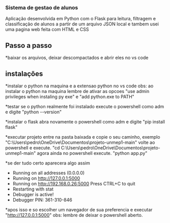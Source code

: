 ### Sistema de gestao de alunos

Aplicação desenvolvida em Python com o Flask para leitura, filtragem e classificação de alunos a partir de um arquivo JSON local e tambem usei uma pagina web feita com HTML e CSS

## Passo a passo <br>
*baixar os arquivos, deixar descompactados e abrir eles no vs code

## instalações
*instalar o python na maquina e a extensao python no vs code
obs: ao instalar o python na maquina lembre de ativar as opcoes "use admin privileges when instaling py exe" e "add python.exe to PATH"

*testar se o python realmente foi instalado
execute o powershell como adm e digite "python --version"

*instalar o flask
abra novamente o powershell como adm e digite "pip install flask"

*executar projeto
entre na pasta baixada e copie o seu caminho, exemplo "C:\Users\pedro\OneDrive\Documentos\projeto-unmep1-main"
volte ao powershell e execute. "cd C:\Users\pedro\OneDrive\Documentos\projeto-unmep1-main"
agora ainda no powershell execute. "python app.py"

*se der tudo certo aparecera algo assim

 * Running on all addresses (0.0.0.0)
 * Running on http://127.0.0.1:5000
 * Running on http://192.168.0.26:5000
Press CTRL+C to quit
 * Restarting with stat
 * Debugger is active!
 * Debugger PIN: 361-310-846

*apos isso e so escolher um navegador de sua preferencia e executar "http://127.0.0.1:5000"
obs: lembre de deixar o powershell aberto.
